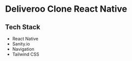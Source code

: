 # Deliveroo Clone React Native

## Tech Stack
- React Native
- Sanity.io
- Navigation
- Tailwind CSS
